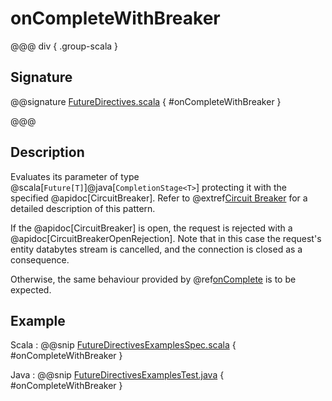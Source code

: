 # onCompleteWithBreaker

@@@ div { .group-scala }

## Signature

@@signature [FutureDirectives.scala]($akka-http$/akka-http/src/main/scala/akka/http/scaladsl/server/directives/FutureDirectives.scala) { #onCompleteWithBreaker }

@@@

## Description

Evaluates its parameter of type @scala[`Future[T]`]@java[`CompletionStage<T>`] protecting it with the specified @apidoc[CircuitBreaker].
Refer to @extref[Circuit Breaker](akka-docs:common/circuitbreaker.html) for a detailed description of this pattern.

If the @apidoc[CircuitBreaker] is open, the request is rejected with a @apidoc[CircuitBreakerOpenRejection].
Note that in this case the request's entity databytes stream is cancelled, and the connection is closed
as a consequence.

Otherwise, the same behaviour provided by @ref[onComplete](onComplete.md) is to be expected.

## Example

Scala
:  @@snip [FutureDirectivesExamplesSpec.scala]($test$/scala/docs/http/scaladsl/server/directives/FutureDirectivesExamplesSpec.scala) { #onCompleteWithBreaker }

Java
:  @@snip [FutureDirectivesExamplesTest.java]($test$/java/docs/http/javadsl/server/directives/FutureDirectivesExamplesTest.java) { #onCompleteWithBreaker }
